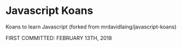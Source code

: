 # Javascript Koans

Koans to learn Javascript (forked from mrdavidlaing/javascript-koans)

FIRST COMMITTED: FEBRUARY 13TH, 2018
